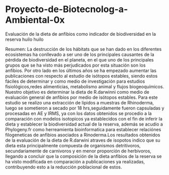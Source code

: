 # Proyecto-de-Biotecnolog-a-Ambiental-0x

Evaluación de la dieta de anfibios como indicador de biodiversidad en la reserva huilo huilo

Resumen: La destrucción de los hábitats que se han dado en los diferentes ecosistemas ha conllevado a ser uno de los principales causantes  de la pérdida de biodiversidad en el planeta, en  el que uno de los principales grupos que se ha visto más perjudicados por esta situación son los anfibios. Por otro lado en los últimos años se ha empezado aumentar las publicaciones con respecto al estudio de isótopos estables, siendo estos fáciles de determinar y como medio de investigación para estudios fisiológicos,redes alimenticias, metabolismo animal y flujos biogeoquímicos. Nuestro objetivo es determinar la dieta de R.darwinni como medio de evaluación general de anfibios por medio de isótopos estables. Para este estudio se realizo una extracción de lipidos a muestras de Rhinoderma, luego se sometieron a secado por 18 hrs,seguidamente fueron capsuladas y procesadas  en AE y IRMS, ya con los datos obtenidos se procedio a la comparación con  modelos isotopicos ya establecidos con el fin de inferir la dieta y establecer la biodiversidad actual de la reserva, además se acudio a Phylogeny.fr como herreamienta bioinformatica para establecer  relaciónes filogeneticas de anfibios  asociados a Rinoderma.Los resultados obtenidos de la evaluación de la dieta de R.darwini atraves de isopotos indico que su dieta esta principalmente compuesta de organismos detritivoros, secundariamente de carnivoros y en menor proporción de herbivoros, llegando a concluir que la composición de la dieta anfibios de la reserva  se ha visto modificada  en comparación a publicaciones ya realizadas, contribuyendo esto a la reducción poblacional de estos.
